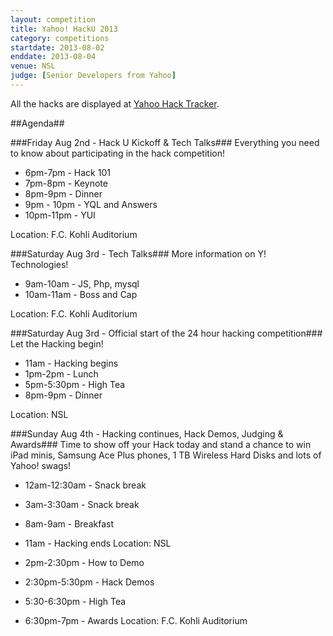 ```yaml
---
layout: competition
title: Yahoo! HackU 2013
category: competitions
startdate: 2013-08-02
enddate: 2013-08-04
venue: NSL
judge: [Senior Developers from Yahoo]
---
```


All the hacks are displayed at [Yahoo Hack Tracker][].

##Agenda##

###Friday Aug 2nd - Hack U Kickoff & Tech Talks###
Everything you need to know about participating in the hack competition!
* 6pm-7pm - Hack 101
* 7pm-8pm - Keynote
* 8pm-9pm - Dinner
* 9pm - 10pm - YQL and Answers
* 10pm-11pm - YUI

Location: F.C. Kohli Auditorium 

###Saturday Aug 3rd - Tech Talks###
More information on Y! Technologies!

* 9am-10am - JS, Php, mysql
* 10am-11am - Boss and Cap

Location: F.C. Kohli Auditorium

###Saturday Aug 3rd - Official start of the 24 hour hacking competition###
Let the Hacking begin!
* 11am - Hacking begins
* 1pm-2pm - Lunch
* 5pm-5:30pm - High Tea
* 8pm-9pm - Dinner

Location: NSL

###Sunday Aug 4th - Hacking continues, Hack Demos, Judging & Awards###
Time to show off your Hack today and stand a chance to win iPad minis, Samsung Ace Plus phones, 1 TB Wireless Hard Disks and lots of Yahoo! swags!
* 12am-12:30am - Snack break
* 3am-3:30am - Snack break
* 8am-9am - Breakfast
* 11am - Hacking ends
Location: NSL

* 2pm-2:30pm - How to Demo
* 2:30pm-5:30pm - Hack Demos
* 5:30-6:30pm - High Tea
* 6:30pm-7pm - Awards
Location: F.C. Kohli Auditorium 

[Yahoo Hack Tracker]: http://hacks.developer.yahoo.com/hacks/iit-bombay-hacku-2013/event_12
